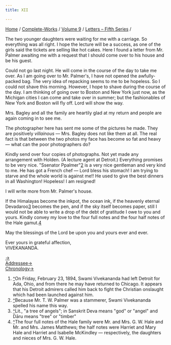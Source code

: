 ```yaml
---
title: XII

---
```



[Home](../../../index.htm) / [Complete-Works](../../complete_works.htm)
/ [Volume 9](../volume_9_contents.htm) / [Letters – Fifth
Series](letters_fifth_series_contents.htm) /

 The two younger
daughters were waiting for me with a carriage. So everything was all
right. I hope the lecture will be a success, as one of the girls said
the tickets are selling like hot cakes. Here I found a letter from Mr.
Palmer awaiting me with a request that I should come over to his house
and be his guest.

Could not go last night. He will come in the course of the day to take
me over. As I am going over to Mr. Palmer's, I have not opened the
awfully-packed bag. The very idea of repacking seems to me to be
hopeless. So I could not shave this morning. However, I hope to shave
during the course of the day. I am thinking of going over to Boston and
New York just now, as the Michigan cities I can come and take over in
summer; but the fashionables of New York and Boston will fly off. Lord
will show the way.

Mrs. Bagley and all the family are heartily glad at my return and people
are again coming in to see me.

The photographer here has sent me some of the pictures he made. They are
positively *villainous* — Mrs. Bagley does not like them at all. The
real fact is that between the two photos my face has become so fat and
heavy — what can the poor photographers do?

Kindly send over four copies of photographs. Not yet made any
arrangement with Holden. (A lecture agent at Detroit.) Everything
promises to be very nice. "Ssenator Ppalmer"[2](#fn2) is a very nice
gentleman and very kind to me. He has got a French chef — Lord bless his
stomach! I am trying to starve and the whole world is against me!! He
used to give the best dinners in all Washington! Hopeless! I am
resigned!

I will write more from Mr. Palmer's house.

If the Himalayas become the inkpot, the ocean ink, if the heavenly
eternal Devadaroo[3](#fn3) becomes the pen, and if the sky itself
becomes paper, still I would not be able to write a drop of the debt of
gratitude I owe to you and yours. Kindly convey my love to the four full
notes and the four half notes of the Hale gamut.[4](#fn4)

May the blessings of the Lord be upon you and yours ever and ever.

Ever yours in grateful affection,  
VIVEKANANDA.

[→](013_mother.htm)  
[Addressee→](013_mother.htm)  
[Chronology→](../../volume_8/epistles_fourth_series/016_sisters.htm)



1.  [^](#fn1_1)On Friday, February 23, 1894, Swami Vivekananda had left
    Detroit for Ada, Ohio, and from there he may have returned to
    Chicago. It appears that his Detroit admirers called him back to
    fight the Christian onslaught which had been launched against him.
2.  [^](#fn2_1)Because Mr. T. W. Palmer was a stammerer, Swami
    Vivekananda spelled his name this way.
3.  [^](#fn3_1)Lit., "a tree of angels"; in Sanskrit Deva means "god" or
    "angel" and Dāru means "tree" or "timber"
4.  [^](#fn4_1)The four full notes of the Hale family were Mr. and
    Mrs. G. W. Hale and Mr. and Mrs. James Matthews; the half notes were
    Harriet and Mary Hale and Harriet and Isabelle McKindley —
    respectively, the daughters and nieces of Mrs. G. W. Hale.  
